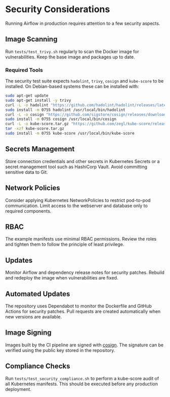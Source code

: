 # Security Considerations

Running Airflow in production requires attention to a few security aspects.

## Image Scanning
Run `tests/test_trivy.sh` regularly to scan the Docker image for vulnerabilities. Keep the base image and packages up to date.

### Required Tools

The security test suite expects `hadolint`, `trivy`, `cosign` and `kube-score` to be installed. On Debian-based systems these can be installed with:

```bash
sudo apt-get update
sudo apt-get install -y trivy
curl -L -o hadolint "https://github.com/hadolint/hadolint/releases/latest/download/hadolint-Linux-x86_64"
sudo install -m 0755 hadolint /usr/local/bin/hadolint
curl -L -o cosign "https://github.com/sigstore/cosign/releases/download/v2.2.3/cosign-linux-amd64"
sudo install -m 0755 cosign /usr/local/bin/cosign
curl -L -o kube-score.tar.gz "https://github.com/zegl/kube-score/releases/download/v1.17.0/kube-score_1.17.0_linux_amd64.tar.gz"
tar -xzf kube-score.tar.gz
sudo install -m 0755 kube-score /usr/local/bin/kube-score
```

## Secrets Management
Store connection credentials and other secrets in Kubernetes Secrets or a secret management tool such as HashiCorp Vault. Avoid committing sensitive data to Git.

## Network Policies
Consider applying Kubernetes NetworkPolicies to restrict pod-to-pod communication. Limit access to the webserver and database only to required components.

## RBAC
The example manifests use minimal RBAC permissions. Review the roles and tighten them to follow the principle of least privilege.

## Updates
Monitor Airflow and dependency release notes for security patches. Rebuild and redeploy the image when vulnerabilities are fixed.

## Automated Updates
The repository uses Dependabot to monitor the Dockerfile and GitHub Actions for security patches. Pull requests are created automatically when new versions are available.

## Image Signing
Images built by the CI pipeline are signed with [cosign](https://github.com/sigstore/cosign). The signature can be verified using the public key stored in the repository.

## Compliance Checks
Run `tests/test_security_compliance.sh` to perform a kube-score audit of all Kubernetes manifests. This should be executed before any production deployment.
